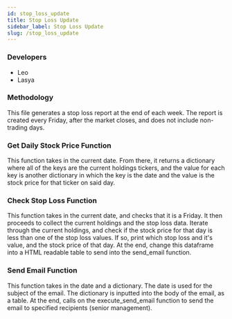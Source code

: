 ```yaml
---
id: stop_loss_update
title: Stop Loss Update
sidebar_label: Stop Loss Update
slug: /stop_loss_update
---
```


### Developers
- Leo 
- Lasya

### Methodology

This file generates a stop loss report at the end of each week.
The report is created every Friday, after the market closes, and
does not include non-trading days.

### Get Daily Stock Price Function

This function takes in the current date. From there, it returns a
dictionary where all of the keys are the current holdings tickers,
and the value for each key is another dictionary in which the key 
is the date and the value is the stock price for that ticker on 
said day. 

### Check Stop Loss Function

This function takes in the current date, and checks that it is a Friday.
It then proceeds to collect the current holdings and the stop loss data.
Iterate through the current holdings, and check if the stock price for 
that day is less than one of the stop loss values. If so, print which
stop loss and it's value, and the stock price of that day. At the end,
change this dataframe into a HTML readable table to send into the send_email
function.

### Send Email Function

This function takes in the date and a dictionary. The date is used
for the subject of the email. The dictionary is inputted into the 
body of the email, as a table. At the end, calls on the execute_send_email
function to send the email to specified recipients (senior management).

